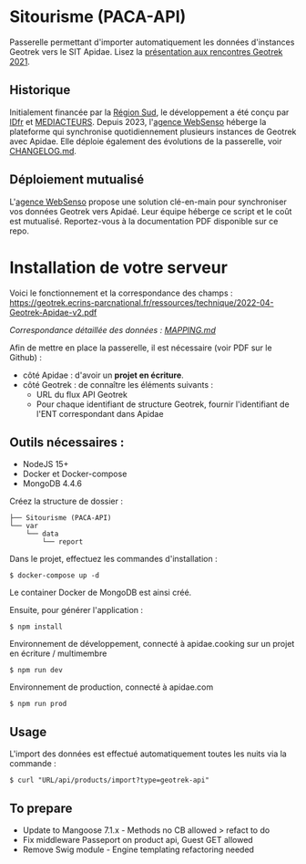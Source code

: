 # Sitourisme (PACA-API)

Passerelle permettant d'importer automatiquement les données d'instances Geotrek vers le SIT Apidae. Lisez la [présentation aux rencontres Geotrek 2021](https://geotrek.ecrins-parcnational.fr/rencontres/2021/presentations/09-geotrek-apidae.pdf).

## Historique
Initialement financée par la [Région Sud](https://www.maregionsud.fr), le développement a été conçu par [IDfr](https://www.idfr.net) et [MEDIACTEURS](https://mediacteurs.net).
Depuis 2023, l'[agence WebSenso](https://www.websenso.com) héberge la plateforme qui synchronise quotidiennement plusieurs instances de Geotrek avec Apidae. Elle déploie également des évolutions de la passerelle, voir [CHANGELOG.md](CHANGELOG.md).

## Déploiement mutualisé
L'[agence WebSenso](https://www.websenso.com) propose une solution clé-en-main pour synchroniser vos données Geotrek vers Apidaé. Leur équipe héberge ce script et le coût est mutualisé. Reportez-vous à la documentation PDF disponible sur ce repo.

# Installation de votre serveur
Voici le fonctionnement et la correspondance des champs : <https://geotrek.ecrins-parcnational.fr/ressources/technique/2022-04-Geotrek-Apidae-v2.pdf>

*Correspondance détaillée des données : [MAPPING.md](MAPPING.md)*

Afin de mettre en place la passerelle, il est nécessaire (voir PDF sur le Github) :
- côté Apidae : d'avoir un **projet en écriture**.
- côté Geotrek : de connaître les éléments suivants :
  - URL du flux API Geotrek
  - Pour chaque identifiant de structure Geotrek, fournir l'identifiant de l'ENT correspondant dans Apidae

## Outils nécessaires :

- NodeJS 15+
- Docker et Docker-compose
- MongoDB 4.4.6

Créez la structure de dossier :

```
├── Sitourisme (PACA-API)
└── var
    └── data
        └── report
```

Dans le projet, effectuez les commandes d'installation :

```
$ docker-compose up -d
```
Le container Docker de MongoDB est ainsi créé.

Ensuite, pour générer l'application :

```
$ npm install
```

Environnement de développement, connecté à apidae.cooking sur un projet en écriture / multimembre
```
$ npm run dev
```

Environnement de production, connecté à apidae.com
```
$ npm run prod
```

## Usage
L'import des données est effectué automatiquement toutes les nuits via la commande :
```
$ curl "URL/api/products/import?type=geotrek-api"
```

## To prepare
- Update to Mangoose 7.1.x - Methods no CB allowed > refact to do 
- Fix middleware Passeport on product api, Guest GET allowed
- Remove Swig module - Engine templating refactoring needed
